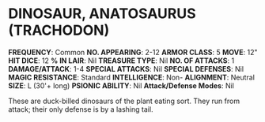 # DINOSAUR, ANATOSAURUS (TRACHODON)

**FREQUENCY**: Common
**NO. APPEARING**: 2-12
**ARMOR CLASS**: 5
**MOVE**: 12"
**HIT DICE**: 12
**% IN LAIR**: Nil
**TREASURE TYPE**: Nil
**NO. OF ATTACKS**: 1
**DAMAGE/ATTACK**: 1-4
**SPECIAL ATTACKS**: Nil
**SPECIAL DEFENSES**: Nil
**MAGIC RESISTANCE**: Standard
**INTELLIGENCE**: Non-
**ALIGNMENT**: Neutral
**SIZE**: L (30'+ long)
**PSIONIC ABILITY**: Nil
**Attack/Defense Modes**: Nil

These are duck-billed dinosaurs of the plant eating sort. They run from attack; their only defense is by a lashing tail.
